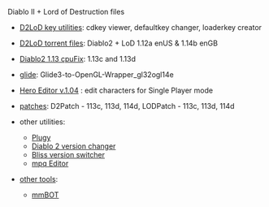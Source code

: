 Diablo II + Lord of Destruction files

* [D2LoD key utilities](https://github.com/blizzhackers/D2LoD-files/tree/master/D2LoD-key-utilities/): cdkey viewer, defaultkey changer, loaderkey creator

* [D2LoD torrent files](https://github.com/blizzhackers/D2LoD-files/tree/master/D2LoD-torrent-files/): Diablo2 + LoD 1.12a enUS & 1.14b enGB

* [Diablo2 1.13 cpuFix](https://github.com/blizzhackers/D2LoD-files/tree/master/Diablo2-1.13-cpuFix/): 1.13c and 1.13d

* [glide](https://github.com/blizzhackers/D2LoD-files/tree/master/Glide/): Glide3-to-OpenGL-Wrapper_gl32ogl14e

* [Hero Editor v.1.04](https://github.com/blizzhackers/D2LoD-files/tree/master/HeroEditor) : edit characters for Single Player mode

* [patches](https://github.com/blizzhackers/D2LoD-files/tree/master/Patches/): D2Patch - 113c, 113d, 114d, LODPatch - 113c, 113d, 114d

* other utilities: 
	* [Plugy](http://plugy.free.fr/en/index.html)
	* [Diablo 2 version changer](http://versionchanger.d2se.org/)
	* [Bliss version switcher](https://www.diabloii.net/forums/threads/bliss-version-switcher.849147/)
	* [mpq Editor](http://www.zezula.net/en/mpq/download.html)

* [other tools](other/Readme.md#other-tools):
	* [mmBOT](other/Readme.md#mmBOT)